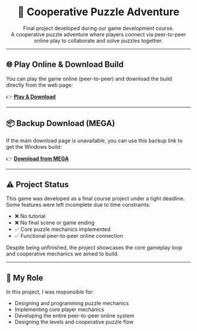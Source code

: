 <h1 align="center">🧩 Cooperative Puzzle Adventure</h1>

<p align="center">
  Final project developed during our game development course.<br>
  A cooperative puzzle adventure where players connect via peer-to-peer online play to collaborate and solve puzzles together.
</p>

---

## 🌐 Play Online & Download Build

You can play the game online (peer-to-peer) and download the build directly from the web page:

👉 <a href="https://lockedaway.vercel.app/" target="_blank"><strong>Play & Download</strong></a>

---

## 📦 Backup Download (MEGA)

If the main download page is unavailable, you can use this backup link to get the Windows build:

👉 <a href="https://mega.nz/file/TYkGCZKS#RYQ1seTzU38CqNEs-wXL2eaQ35_wqZE5IAXVmmEjImI" target="_blank"><strong>Download from MEGA</strong></a>

---

## ⚠️ Project Status

This game was developed as a final course project under a tight deadline.  
Some features were left incomplete due to time constraints:

- ❌ No tutorial  
- ❌ No final scene or game ending  
- ✅ Core puzzle mechanics implemented  
- ✅ Functional peer-to-peer online connection

Despite being unfinished, the project showcases the core gameplay loop and cooperative mechanics we aimed to build.

---

## 🧩 My Role

In this project, I was responsible for:

- Designing and programming puzzle mechanics
- Implementing core player mechanics
- Developing the entire peer-to-peer online system
- Designing the levels and cooperative puzzle flow
